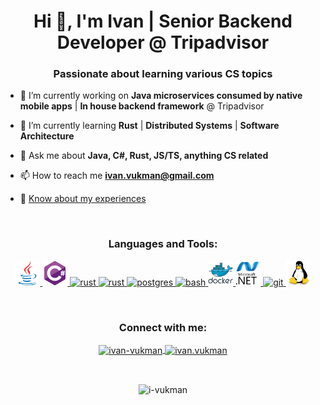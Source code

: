 <h1 align="center">Hi 👋, I'm Ivan | Senior Backend Developer @ Tripadvisor</h1>

<h3 align="center">Passionate about learning various CS topics</h3>

- 🔭 I’m currently working on **Java microservices consumed by native mobile apps** | **In house backend framework** @ Tripadvisor

- 🌱 I’m currently learning **Rust** | **Distributed Systems** | **Software Architecture**

- 💬 Ask me about **Java, C#, Rust, JS/TS, anything CS related**

- 📫 How to reach me [**ivan.vukman@gmail.com**](mailto:ivan.vukman@gmail.com)

- 📄 [Know about my experiences](https://i-vukman.github.io/CV/CV.pdf)

&nbsp;

<h3 align="center">Languages and Tools:</h3>
<p align="center"> 
  <a href="https://www.java.com" target="_blank" rel="noreferrer"> 
    <img src="https://raw.githubusercontent.com/devicons/devicon/master/icons/java/java-original.svg" alt="java" width="40" height="40"/> 
  </a> 
  <a href="https://www.w3schools.com/cs/" target="_blank" rel="noreferrer"> 
    <img src="https://raw.githubusercontent.com/devicons/devicon/master/icons/csharp/csharp-original.svg" alt="csharp" width="40" height="40"/> 
  </a> 
  <a href="https://www.rust-lang.org/" target="_blank" rel="noreferrer"> 
    <img src="https://cdn.iconscout.com/icon/free/png-256/free-rust-logo-icon-download-in-svg-png-gif-file-formats--technology-social-media-vol-6-pack-logos-icons-3030389.png" alt="rust" width="40" height="40"/> 
  </a> 
  <a href="https://www.typescriptlang.org/" target="_blank" rel="noreferrer"> 
    <img src="https://upload.wikimedia.org/wikipedia/commons/thumb/4/4c/Typescript_logo_2020.svg/1200px-Typescript_logo_2020.svg.png" alt="rust" width="40" height="40"/> 
  </a> 
  <a href="https://postgresql.org/" target="_blank" rel="noreferrer"> 
    <img src="https://upload.wikimedia.org/wikipedia/commons/thumb/2/29/Postgresql_elephant.svg/1200px-Postgresql_elephant.svg.png" alt="postgres" width="40" height="40"/> 
  </a> 
  <a href="https://www.gnu.org/software/bash/" target="_blank" rel="noreferrer"> 
    <img src="https://www.vectorlogo.zone/logos/gnu_bash/gnu_bash-icon.svg" alt="bash" width="40" height="40"/> 
  </a> 
  <a href="https://www.docker.com/" target="_blank" rel="noreferrer"> 
    <img src="https://raw.githubusercontent.com/devicons/devicon/master/icons/docker/docker-original-wordmark.svg" alt="docker" width="40" height="40"/> 
  </a> 
  <a href="https://dotnet.microsoft.com/" target="_blank" rel="noreferrer"> 
    <img src="https://raw.githubusercontent.com/devicons/devicon/master/icons/dot-net/dot-net-original-wordmark.svg" alt="dotnet" width="40" height="40"/> 
  </a> 
  <a href="https://git-scm.com/" target="_blank" rel="noreferrer"> 
    <img src="https://www.vectorlogo.zone/logos/git-scm/git-scm-icon.svg" alt="git" width="40" height="40"/> 
  </a> 
  <a href="https://www.linux.org/" target="_blank" rel="noreferrer"> 
    <img src="https://raw.githubusercontent.com/devicons/devicon/master/icons/linux/linux-original.svg" alt="linux" width="40" height="40"/> 
  </a> 
</p>

&nbsp;

<h3 align="center">Connect with me:</h3>

<div align="center">
  <a href="https://www.linkedin.com/in/ivan-vukman/">
    <img align="center" src="https://raw.githubusercontent.com/rahuldkjain/github-profile-readme-generator/master/src/images/icons/Social/linked-in-alt.svg" alt="ivan-vukman" height="30" width="40" />
  </a>
  
  <a href="mailto:ivan.vukman@gmail.com">
    <img align="center" src="https://upload.wikimedia.org/wikipedia/commons/thumb/7/7e/Gmail_icon_%282020%29.svg/2560px-Gmail_icon_%282020%29.svg.png" alt="ivan.vukman" height="35" width="45" />
  </a>
</div>

&nbsp;

<div align="center">
    <img align="center" src="https://github-readme-stats.vercel.app/api?username=i-vukman&show_icons=true&theme=dark&locale=en" alt="i-vukman" />
</div>